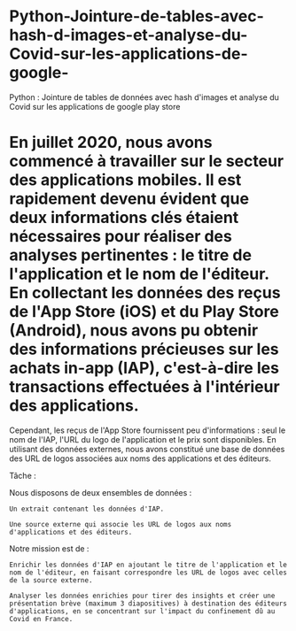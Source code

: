 # Python-Jointure-de-tables-avec-hash-d-images-et-analyse-du-Covid-sur-les-applications-de-google-
Python : Jointure de tables de données avec hash d'images et analyse du Covid sur les applications de google play store


# En juillet 2020, nous avons commencé à travailler sur le secteur des applications mobiles. Il est rapidement devenu évident que deux informations clés étaient nécessaires pour réaliser des analyses pertinentes : le titre de l'application et le nom de l'éditeur. En collectant les données des reçus de l'App Store (iOS) et du Play Store (Android), nous avons pu obtenir des informations précieuses sur les achats in-app (IAP), c'est-à-dire les transactions effectuées à l'intérieur des applications.

Cependant, les reçus de l'App Store fournissent peu d'informations : seul le nom de l'IAP, l'URL du logo de l'application et le prix sont disponibles. En utilisant des données externes, nous avons constitué une base de données des URL de logos associées aux noms des applications et des éditeurs.

Tâche :

Nous disposons de deux ensembles de données :

    Un extrait contenant les données d'IAP.

    Une source externe qui associe les URL de logos aux noms d'applications et des éditeurs.

Notre mission est de :

    Enrichir les données d'IAP en ajoutant le titre de l'application et le nom de l'éditeur, en faisant correspondre les URL de logos avec celles de la source externe.

    Analyser les données enrichies pour tirer des insights et créer une présentation brève (maximum 3 diapositives) à destination des éditeurs d'applications, en se concentrant sur l'impact du confinement dû au Covid en France.
